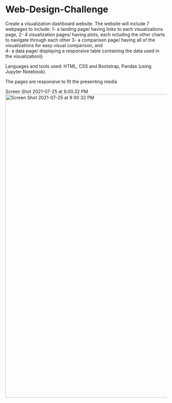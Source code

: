 # Web-Design-Challenge

Create a visualization dashboard website.
The website will include 7 webpages to include: 
1- a landing page/ having links to each visualizations page, 
2- 4 visualization pages/ having plots, each ncluding the other charts to navigate through each other
3- a comparison page/ having all of the visualizations for easy visual comparison, and  
4- a data page/ displaying a responsive table containing the data used in the visualization))

Languages and tools used: 
HTML, CSS and Bootstrap, Pandas (using Jupyter Notebook)

The pages are responsive to fit the presenting media 


Screen Shot 2021-07-25 at 9.00.32 PM<img width="948" alt="Screen Shot 2021-07-25 at 9 00 32 PM" src="https://user-images.githubusercontent.com/51308869/126931703-9467f3ba-2665-42c9-96d4-8f8a44990097.png">
